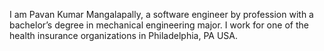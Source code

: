 
I am Pavan Kumar Mangalapally, a software engineer by profession with a bachelor’s degree in mechanical engineering major. I work for one of the health insurance organizations in Philadelphia, PA USA.
